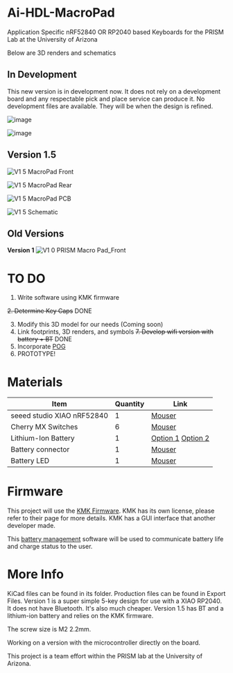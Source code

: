 # Ai-HDL-MacroPad
Application Specific nRF52840 OR RP2040 based Keyboards for the PRISM Lab at the University of Arizona

Below are 3D renders and schematics 

## In Development
This new version is in development now. It does not rely on a development board and any respectable pick and place service can produce it.
No development files are available. They will be when the design is refined.

![image](https://github.com/user-attachments/assets/b9991299-894b-42c8-9ca2-e876330ae863)

![image](https://github.com/user-attachments/assets/c8f49f50-a69e-4d2c-9c8e-240bbeac5f14)


## **Version 1.5**

![V1 5 MacroPad Front](https://github.com/user-attachments/assets/74f60da3-1517-4a8a-8ceb-e1e1f64ffbd6)

![V1 5 MacroPad Rear](https://github.com/user-attachments/assets/8f847f6d-fa53-45a6-b2bf-48b260a90974)


![V1 5 MacroPad PCB](https://github.com/user-attachments/assets/81ba3f00-b3bb-43f3-b944-0d1d49ffd889)

![V1 5 Schematic](https://github.com/user-attachments/assets/69e37617-77e7-41ba-a750-55ec24ab9309)

## Old Versions
**Version 1**
![V1 0 PRISM Macro Pad_Front](https://github.com/user-attachments/assets/f874fd51-9041-4ddb-8332-def148d5e871)


# TO DO

1. Write software using KMK firmware

~~2. Determine Key Caps~~ DONE

3. Modify this 3D model for our needs (Coming soon)
6. Link footprints, 3D renders, and symbols
~~7. Develop wifi version with battery + BT~~ DONE
9. Incorporate [POG](https://github.com/JanLunge/pog)
10.  PROTOTYPE!


# Materials

| Item  | Quantity | Link |
| ------------- | ------------- | ---- |
| seeed studio XIAO nRF52840  | 1  | [Mouser](https://www.mouser.com/ProductDetail/Seeed-Studio/102010448?qs=Znm5pLBrcAJ5g%252BWAkitg4w%3D%3D)     |
| Cherry MX Switches  | 6  |  [Mouser](https://www.mouser.com/ProductDetail/CHERRY/MX1A-C1NW?qs=sGAEpiMZZMtFyPk3yBMYYJ6eFtqPPgccKDEfiw%252Brqds%3D)    |
| Lithium-Ion Battery | 1 | [Option 1](https://www.digikey.com/en/products/detail/sparkfun-electronics/PRT-13851/6605199) [Option 2](https://www.digikey.com/en/products/detail/adafruit-industries-llc/258/5054544) |
| Battery connector | 1 | [Mouser](https://www.digikey.com/en/products/detail/jst-sales-america-inc/S2B-PH-K-S/926626) |
| Battery LED | 1 | [Mouser](https://www.digikey.com/en/products/detail/sparkfun-electronics/COM-16347/11630204)


# Firmware

This project will use the [KMK Firmware](https://github.com/KMKfw/kmk_firmware).
KMK has its own license, please refer to their page for more details. KMK has a GUI interface that another developer made.

This [battery management](https://github.com/Tjoms99/xiao_sense_nrf52840_battery_lib) software will be used to communicate battery life and charge status to the user.

# More Info

KiCad files can be found in its folder. Production files can be found in Export Files. Version 1 is a super simple 5-key design for use with a XIAO RP2040. It does not have Bluetooth. It's also much cheaper. 
Version 1.5 has BT and a lithium-ion battery and relies on the KMK firmware.

The screw size is M2 2.2mm.

Working on a version with the microcontroller directly on the board.

This project is a team effort within the PRISM lab at the University of Arizona.
